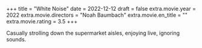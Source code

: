 +++
title = "White Noise"
date = 2022-12-12
draft = false
extra.movie.year = 2022
extra.movie.directors = "Noah Baumbach"
extra.movie.en_title = ""
extra.movie.rating = 3.5
+++

Casually strolling down the supermarket aisles, enjoying live, ignoring sounds.<!-- more -->